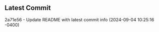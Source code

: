 
## Latest Commit
2a71e56 - Update README with latest commit info (2024-09-04 10:25:16 -0400) <Yunxi-Zhou>
